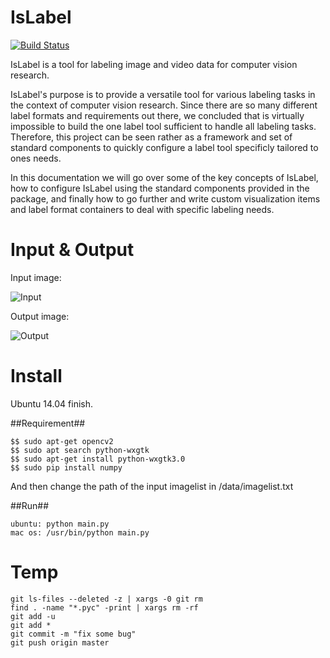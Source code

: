 IsLabel
==============

[![Build Status](https://travis-ci.org/cvhciKIT/sloth.svg)](https://travis-ci.org/cvhciKIT/sloth)

IsLabel is a tool for labeling image and video data for computer vision research.

IsLabel's purpose is to provide a versatile tool for various labeling tasks in the context of computer vision research. Since there are so many different label formats and requirements out there, we concluded that is virtually impossible to build the one label tool sufficient to handle all labeling tasks. Therefore, this project can be seen rather as a framework and set of standard components to quickly configure a label tool specificly tailored to ones needs.

In this documentation we will go over some of the key concepts of IsLabel, how to configure IsLabel using the standard components provided in the package, and finally how to go further and write custom visualization items and label format containers to deal with specific labeling needs.

Input & Output
==============

Input image:

![Input](https://i.stack.imgur.com/L4ZXF.jpg)

Output image:

![Output](https://i.stack.imgur.com/ffKnC.png)

Install
========
Ubuntu 14.04 finish.

##Requirement##

```
$$ sudo apt-get opencv2
$$ sudo apt search python-wxgtk
$$ sudo apt-get install python-wxgtk3.0
$$ sudo pip install numpy
```

And then change the path of the input imagelist in /data/imagelist.txt

##Run##

```
ubuntu: python main.py
mac os: /usr/bin/python main.py
```

Temp
====

```
git ls-files --deleted -z | xargs -0 git rm 
find . -name "*.pyc" -print | xargs rm -rf 
git add -u
git add *
git commit -m "fix some bug"
git push origin master
```
